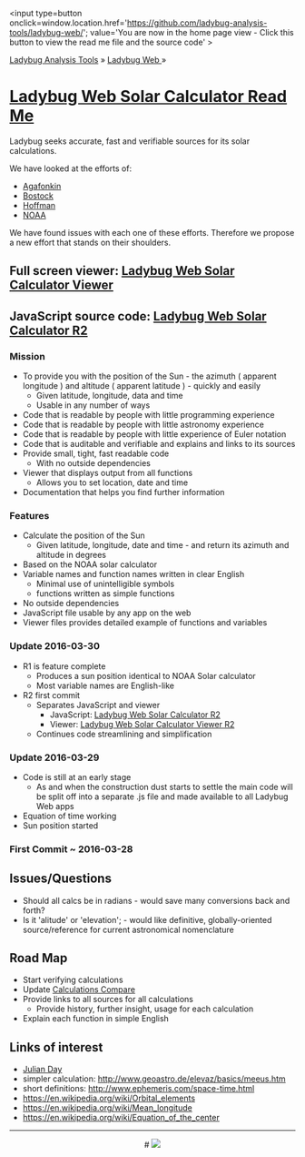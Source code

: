 ﻿<span style=display:none; >[You are now in a GitHub source code view - click this link to view the home page]( http://ladybug-analysis-tools.github.io/ladybug-web/ "View file as a web page." ) </span>
<input type=button onclick=window.location.href='https://github.com/ladybug-analysis-tools/ladybug-web/'; 
value='You are now in the home page view - Click this button to view the read me file and the source code' >

[Ladybug Analysis Tools]( http://ladybug-analysis-tools.github.io/ ) » [Ladybug Web ]( http://ladybug-analysis-tools.github.io/ladybug-web/ ) »

[Ladybug Web Solar Calculator Read Me]( #solar-calculator/readme.md )
===

Ladybug seeks accurate, fast and verifiable sources for its solar calculations.

We have looked at the efforts of:  

* [Agafonkin]( http://ladybug-analysis-tools.github.io/ladybug-web/index.html#suncalc-sandbox/readme.md )
* [Bostock]( http://ladybug-analysis-tools.github.io/ladybug-web/index.html#bostock-sandbox/readme.md )
* [Hoffman]( http://ladybug-analysis-tools.github.io/ladybug-web/sonnenverlauf/sonnenverlauf-test-r1.html )
* [NOAA]( http://ladybug-analysis-tools.github.io/ladybug-web/index.html#noaa-sandbox/readme.md )

We have found issues with each one of these efforts.
Therefore we propose a new effort that stands on their shoulders.

## Full screen viewer: [Ladybug Web Solar Calculator Viewer ]( http://ladybug-analysis-tools.github.io/ladybug-web/solar-calculator/index.html )


## JavaScript source code: [Ladybug Web Solar Calculator R2](  http://ladybug-analysis-tools.github.io/ladybug-web/solar-calculator/ladybug-web-solar-calculator-r2.js )


### Mission

* To provide you with the position of the Sun - the azimuth ( apparent longitude ) and altitude ( apparent latitude ) -  quickly and easily
	* Given latitude, longitude, data and time
	* Usable in any number of ways
* Code that is readable by people with little programming experience
* Code that is readable by people with little astronomy experience
* Code that is readable by people with little experience of Euler notation
* Code that is auditable and verifiable and explains and links to its sources
* Provide small, tight, fast readable code
	* With no outside dependencies
* Viewer that displays output from all functions
	* Allows you to set location, date and time
* Documentation that helps you find further information
 

### Features

* Calculate the position of the Sun
	* Given latitude, longitude, date and time - and return its azimuth and altitude in degrees
* Based on the NOAA solar calculator
* Variable names and function names written in clear English
	* Minimal use of unintelligible symbols
	* functions written as simple functions
* No outside dependencies
* JavaScript file usable by any app on the web
* Viewer files provides detailed example of functions and variables


### Update 2016-03-30

* R1 is feature complete
	* Produces a sun position identical to NOAA Solar calculator
	* Most variable names are English-like
* R2 first commit
	* Separates JavaScript and viewer
		* JavaScript: [Ladybug Web Solar Calculator R2](  http://ladybug-analysis-tools.github.io/ladybug-web/solar-calculator/ladybug-web-solar-calculator-r2.js )
		* Viewer: [Ladybug Web Solar Calculator Viewer R2](  http://ladybug-analysis-tools.github.io/ladybug-web/solar-calculator/ladybug-web-solar-calculator-viewer-r2.html )
	* Continues code streamlining and simplification


### Update 2016-03-29

* Code is still at an early stage
	* As and when the construction dust starts to settle the main code will be split off into a separate .js file and made available to all Ladybug Web apps
* Equation of time working
* Sun position started

### First Commit ~ 2016-03-28


## Issues/Questions

* Should all calcs be in radians - would save many conversions back and forth?
* Is it 'alitude' or 'elevation'; - would like definitive, globally-oriented source/reference for current astronomical nomenclature

## Road Map

* Start verifying calculations
* Update [Calculations Compare]( http://ladybug-analysis-tools.github.io/ladybug-web/calculations-compare/ )
* Provide links to all sources for all calculations
	* Provide history, further insight, usage for each calculation
* Explain each function in simple English

## Links of interest

* [Julian Day]( https://en.wikipedia.org/wiki/Julian_day )
* simpler calculation: http://www.geoastro.de/elevaz/basics/meeus.htm
* short definitions: http://www.ephemeris.com/space-time.html
* https://en.wikipedia.org/wiki/Orbital_elements
* https://en.wikipedia.org/wiki/Mean_longitude
* https://en.wikipedia.org/wiki/Equation_of_the_center

***

<center>
# <a href=javascript:window.scrollTo(0,0); style=text-decoration:none; ><img src="https://assets-cdn.github.com/images/icons/emoji/unicode/1f41e.png?v6" ></a>
</center>